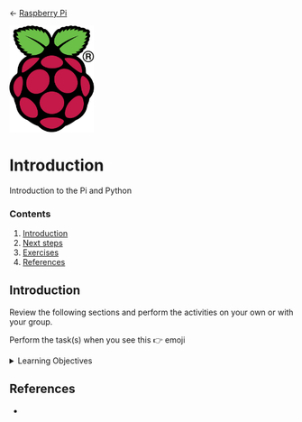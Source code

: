 
← [Raspberry Pi](../../README.md)

<a href="../../README.md"><img width="150" src="../../assets/img/RPi-Logo-Reg-SCREEN.webp"></a>

# Introduction

Introduction to the Pi and Python


### Contents

1. [Introduction](#introduction)
1. [Next steps](#next-steps)
1. [Exercises](#exercises)
1. [References](#references)


## Introduction

Review the following sections and perform the activities on your own or with your group.

Perform the task(s) when you see this 👉  emoji

<details>
<summary>Learning Objectives</summary>

Students who complete this module will be able to:

- Explain
- Run
- List
- Demonstrate

</details>










## References

-
